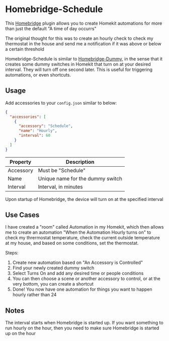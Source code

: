 # Homebridge-Schedule
This [Homebridge](https://github.com/nfarina/homebridge) plugin allows you to create Homekit automations for more than just the default "A time of day occurrs"

The original thought for this was to create an hourly check to check my thermostat in the house and send me a notification if it was above or below a certain threshold

Homebridge-Schedule is similar to [Homebridge-Dummy](https://github.com/nfarina/homebridge-dummy), in the sense that it creates some dummy switches in Homekit that turn on at your desired interval. They will turn off one second later. This is useful for triggering automations, or even shortcuts.

## Usage
Add accessories to your `config.json` similar to below:
```json
{
  "accessories": [
    {
      "accessory": "Schedule",
      "name": "Hourly",
      "interval": 60
    }
  ]
}
```
| Property | Description |
| --- | --- |
| Accessory | Must be "Schedule" |
| Name | Unique name for the dummy switch |
| Interval | Interval, in minutes |

Upon startup of Homebridge, the device will turn on at the specified interval

## Use Cases
I have created a "room" called Automation in my Homekit, which then allows me to create an automation "When the Automation Hourly turns on" to check my thrermostat temperature, check the current outside temperature at my house, and based on some conditions, set the thermostat.

Steps:
1. Create new automation based on "An Accessory is Controlled"
2. Find your newly created dummy switch
3. Select Turns On and add any desired time or people conditions
4. You can then choose a scene or another accessory to control, or at the very bottom, you can create a shortcut
5. Done! You now have one automation for things you want to happen hourly rather than 24

## Notes
The interval starts when Homebridge is started up. If you want something to run hourly on the hour, then you need to make sure Homebridge is started up on the hour